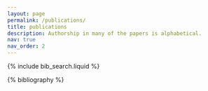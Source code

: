 ```yaml
---
layout: page
permalink: /publications/
title: publications
description: Authorship in many of the papers is alphabetical.
nav: true
nav_order: 2
---
```


<!-- _pages/publications.md -->

<!-- Bibsearch Feature -->

{% include bib_search.liquid %}

<div class="publications">

{% bibliography %}

</div>
